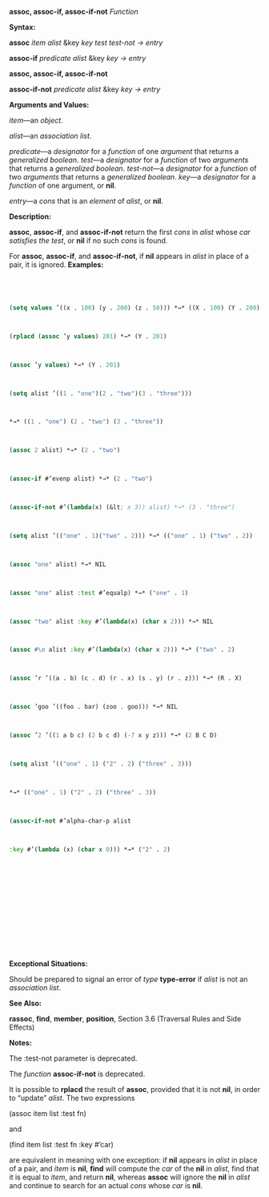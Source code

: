 **assoc, assoc-if, assoc-if-not** *Function* 



**Syntax:** 



**assoc** *item alist* &amp;key *key test test-not → entry* 



**assoc-if** *predicate alist* &amp;key *key → entry* 







 



 



**assoc, assoc-if, assoc-if-not** 



**assoc-if-not** *predicate alist* &amp;key *key → entry* 



**Arguments and Values:** 



*item*—an *object*. 



*alist*—an *association list*. 



*predicate*—a *designator* for a *function* of one *argument* that returns a *generalized boolean*. *test*—a *designator* for a *function* of two *arguments* that returns a *generalized boolean*. *test-not*—a *designator* for a *function* of two *arguments* that returns a *generalized boolean*. *key*—a *designator* for a *function* of one argument, or **nil**. 



*entry*—a *cons* that is an *element* of *alist*, or **nil**. 



**Description:** 



**assoc**, **assoc-if**, and **assoc-if-not** return the first *cons* in *alist* whose *car satisfies the test*, or **nil** if no such *cons* is found. 



For **assoc**, **assoc-if**, and **assoc-if-not**, if **nil** appears in *alist* in place of a pair, it is ignored. **Examples:**
```lisp
 



(setq values ’((x . 100) (y . 200) (z . 50))) *→* ((X . 100) (Y . 200) (Z . 50)) (assoc ’y values) *→* (Y . 200) 



(rplacd (assoc ’y values) 201) *→* (Y . 201) 



(assoc ’y values) *→* (Y . 201) 



(setq alist ’((1 . "one")(2 . "two")(3 . "three"))) 



*→* ((1 . "one") (2 . "two") (3 . "three")) 



(assoc 2 alist) *→* (2 . "two") 



(assoc-if #’evenp alist) *→* (2 . "two") 



(assoc-if-not #’(lambda(x) (&lt; x 3)) alist) *→* (3 . "three") 



(setq alist ’(("one" . 1)("two" . 2))) *→* (("one" . 1) ("two" . 2)) 



(assoc "one" alist) *→* NIL 



(assoc "one" alist :test #’equalp) *→* ("one" . 1) 



(assoc "two" alist :key #’(lambda(x) (char x 2))) *→* NIL 



(assoc #\o alist :key #’(lambda(x) (char x 2))) *→* ("two" . 2) 



(assoc ’r ’((a . b) (c . d) (r . x) (s . y) (r . z))) *→* (R . X) 



(assoc ’goo ’((foo . bar) (zoo . goo))) *→* NIL 



(assoc ’2 ’((1 a b c) (2 b c d) (-7 x y z))) *→* (2 B C D) 



(setq alist ’(("one" . 1) ("2" . 2) ("three" . 3))) 



*→* (("one" . 1) ("2" . 2) ("three" . 3)) 



(assoc-if-not #’alpha-char-p alist 



:key #’(lambda (x) (char x 0))) *→* ("2" . 2) 







 



 




```
**Exceptional Situations:** 



Should be prepared to signal an error of *type* **type-error** if *alist* is not an *association list*. 



**See Also:** 



**rassoc**, **find**, **member**, **position**, Section 3.6 (Traversal Rules and Side Effects) 



**Notes:** 



The :test-not parameter is deprecated. 



The *function* **assoc-if-not** is deprecated. 



It is possible to **rplacd** the result of **assoc**, provided that it is not **nil**, in order to “update” *alist*. The two expressions 



(assoc item list :test fn) 



and 



(find item list :test fn :key #’car) 



are equivalent in meaning with one exception: if **nil** appears in *alist* in place of a pair, and *item* is **nil**, **find** will compute the *car* of the **nil** in *alist*, find that it is equal to *item*, and return **nil**, whereas **assoc** will ignore the **nil** in *alist* and continue to search for an actual *cons* whose *car* is **nil**. 



